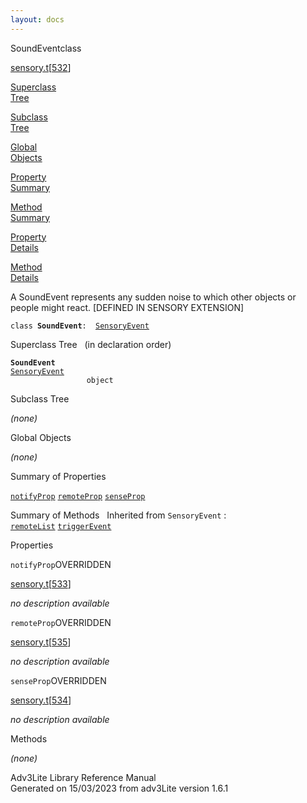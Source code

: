 ```yaml
---
layout: docs
---
```

<span class="title">SoundEvent</span><span class="type">class</span>

[sensory.t](../file/sensory.t.html)\[[532](../source/sensory.t.html#532)\]

[Superclass  
Tree](#_SuperClassTree_)

[Subclass  
Tree](#_SubClassTree_)

[Global  
Objects](#_ObjectSummary_)

[Property  
Summary](#_PropSummary_)

[Method  
Summary](#_MethodSummary_)

[Property  
Details](#_Properties_)

[Method  
Details](#_Methods_)



A SoundEvent represents any sudden noise to which other objects or
people might react. \[DEFINED IN SENSORY EXTENSION\]

`class `**`SoundEvent`**` :   `[`SensoryEvent`](../object/SensoryEvent.html)



<span id="_SuperClassTree_"></span>



<span class="hdln">Superclass Tree</span>   (in declaration order)



**`SoundEvent`**  
[`SensoryEvent`](../object/SensoryEvent.html)  
`                 object`  
<span id="_SubClassTree_"></span>



<span class="hdln">Subclass Tree</span>  



*(none)* <span id="_ObjectSummary_"></span>



<span class="hdln">Global Objects</span>  



*(none)* <span id="_PropSummary_"></span>



<span class="hdln">Summary of Properties</span>  



[`notifyProp`](#notifyProp) [`remoteProp`](#remoteProp) [`senseProp`](#senseProp)



<span id="_MethodSummary_"></span>



<span class="hdln">Summary of Methods</span>  
Inherited from `SensoryEvent` :  
[`remoteList`](../object/SensoryEvent.html#remoteList) [`triggerEvent`](../object/SensoryEvent.html#triggerEvent)

<span id="_Properties_"></span>



<span class="hdln">Properties</span>  



<span id="notifyProp"></span>

`notifyProp`<span class="rem">OVERRIDDEN</span>

[sensory.t](../file/sensory.t.html)\[[533](../source/sensory.t.html#533)\]



*no description available*



<span id="remoteProp"></span>

`remoteProp`<span class="rem">OVERRIDDEN</span>

[sensory.t](../file/sensory.t.html)\[[535](../source/sensory.t.html#535)\]



*no description available*



<span id="senseProp"></span>

`senseProp`<span class="rem">OVERRIDDEN</span>

[sensory.t](../file/sensory.t.html)\[[534](../source/sensory.t.html#534)\]



*no description available*



<span id="_Methods_"></span>



<span class="hdln">Methods</span>  



*(none)*



Adv3Lite Library Reference Manual  
Generated on 15/03/2023 from adv3Lite version 1.6.1


